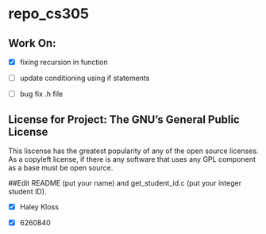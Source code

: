 # repo_cs305

## Work On: 

- [x] fixing recursion in function

- [ ] update conditioning using if statements

- [ ] bug fix .h file



## License for Project: The GNU’s General Public License 

This liscense has the greatest popularity of any of the open source licenses. As a copyleft license, if there is any software that uses any GPL component as a base must be open source. 

##Edit README (put your name) and get_student_id.c (put your integer student ID).
- [x] Haley Kloss
- [x] 6260840

